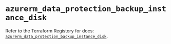 # `azurerm_data_protection_backup_instance_disk`

Refer to the Terraform Registory for docs: [`azurerm_data_protection_backup_instance_disk`](https://registry.terraform.io/providers/hashicorp/azurerm/3.54.0/docs/resources/data_protection_backup_instance_disk).
